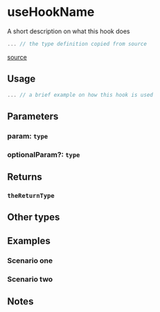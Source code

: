 # useHookName

A short description on what this hook does

```ts
... // the type definition copied from source
```

[source](https://github.come/xyflow/xyflow/a/link/to/the/hook)

## Usage

```ts
... // a brief example on how this hook is used
```

## Parameters

### param: `type`

### optionalParam?: `type`

## Returns

### `theReturnType`

## Other types

## Examples

### Scenario one

### Scenario two

## Notes
